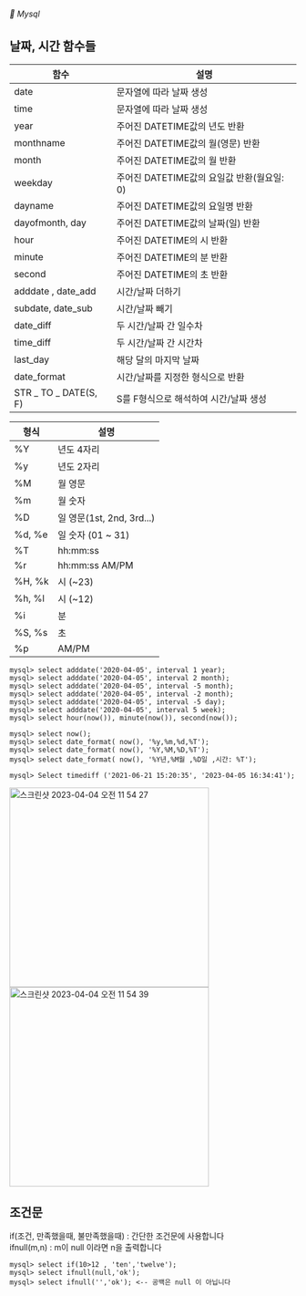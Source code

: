 ###### :cactus:  Mysql

## 날짜, 시간 함수들 
| 함수 | 설명 |
|---|---|
| date |문자열에 따라 날짜 생성 | 
| time |문자열에 따라 날짜 생성 |
| year	| 주어진 DATETIME값의 년도 반환 |
| monthname	| 주어진 DATETIME값의 월(영문) 반환 |
| month| 주어진 DATETIME값의 월 반환 |
| weekday	| 주어진 DATETIME값의 요일값 반환(월요일: 0) |
| dayname	| 주어진 DATETIME값의 요일명 반환 |
| dayofmonth, day	| 주어진 DATETIME값의 날짜(일) 반환 | 
| hour | 주어진 DATETIME의 시 반환 |
| minute |	주어진 DATETIME의 분 반환 |
| second |	주어진 DATETIME의 초 반환 |
| adddate , date_add	 |시간/날짜 더하기 |
| subdate, date_sub |시간/날짜 빼기 |
| date_diff | 두 시간/날짜 간 일수차 |
| time_diff |두 시간/날짜 간 시간차 |
| last_day| 해당 달의 마지막 날짜 |
| date_format |	시간/날짜를 지정한 형식으로 반환 |
| STR _ TO _ DATE(S, F)	|S를 F형식으로 해석하여 시간/날짜 생성 |

| 형식	| 설명 |
|---|---|
| %Y	| 년도 4자리 |
| %y	| 년도 2자리|
| %M	| 월 영문|
| %m	| 월 숫자|
| %D	| 일 영문(1st, 2nd, 3rd...)|
| %d, %e	| 일 숫자 (01 ~ 31)|
| %T	| hh:mm:ss|
| %r	| hh:mm:ss AM/PM|
| %H, %k	| 시 (~23)|
| %h, %l| 	시 (~12)|
| %i	| 분|
| %S, %s| 초|
| %p	| AM/PM|


```
mysql> select adddate('2020-04-05', interval 1 year);
mysql> select adddate('2020-04-05', interval 2 month);
mysql> select adddate('2020-04-05', interval -5 month);
mysql> select adddate('2020-04-05', interval -2 month);
mysql> select adddate('2020-04-05', interval -5 day);
mysql> select adddate('2020-04-05', interval 5 week);
mysql> select hour(now()), minute(now()), second(now());

mysql> select now();
mysql> select date_format( now(), '%y,%m,%d,%T');
mysql> select date_format( now(), '%Y,%M,%D,%T');
mysql> select date_format( now(), '%Y년,%M월 ,%D일 ,시간: %T');

mysql> Select timediff ('2021-06-21 15:20:35', '2023-04-05 16:34:41');
```

<img width="350" alt="스크린샷 2023-04-04 오전 11 54 27" src="https://user-images.githubusercontent.com/48478079/229675053-cf0facb1-fe0d-4b3c-9cea-9b5610972ae9.png">

<img width="350" alt="스크린샷 2023-04-04 오전 11 54 39" src="https://user-images.githubusercontent.com/48478079/229675068-235d280d-115f-4a95-8946-3a97b2243aee.png">


## 조건문  
if(조건, 만족했을때, 불만족했을때) : 간단한 조건문에 사용합니다  
ifnull(m,n) : m이 null 이라면 n을 출력합니다  
```
mysql> select if(10>12 , 'ten','twelve');
mysql> select ifnull(null,'ok');
mysql> select ifnull('','ok'); <-- 공백은 null 이 아닙니다 
```


